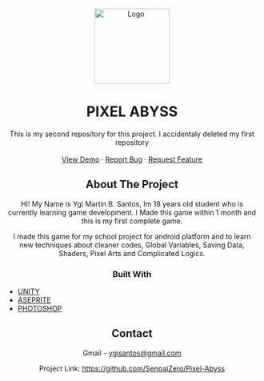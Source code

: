 

<!-- PROJECT LOGO -->
<br />
<p align="center">
  <a href="https://github.com/SenpaiZero/Pixel-Abyss">
    <img src="https://i.imgur.com/ybg5Eax.png" alt="Logo" width="150" height="150">
  </a>

  <h1 align="center">PIXEL ABYSS</h3>

  <p align="center">
    This is my second repository for this project. I accidentaly deleted my first repository
    <br />
    <br />
    <a href="https://github.com/SenpaiZero/Pixel-Abyss">View Demo</a>
    ·
    <a href="https://github.com/SenpaiZero/Pixel-Abyss/issues">Report Bug</a>
    ·
    <a href="https://github.com/SenpaiZero/Pixel-Abyss/issues">Request Feature</a>
  </p>
</p>






<!-- ABOUT THE PROJECT -->
<p>
<center>
<h2>
About The Project
</h2>
HI! My Name is Ygi Martin B. Santos, Im 18 years old student who is currently
learning game development. I Made this game within 1 month and this is my first complete game.

I made this game for my school project for android platform and to learn new 
techniques about cleaner codes, Global Variables, Saving Data, Shaders, Pixel Arts and Complicated Logics.


### Built With
<ul style="text-align: left;">
<li><a href="https://unity.com/">UNITY</a></li>
<li><a href="https://www.aseprite.org">ASEPRITE</a></li>
<li><a href="https://www.photoshop.com/en">PHOTOSHOP</a></li>
</ul>






<!-- CONTACT -->
## Contact

Gmail - ygisantos@gmail.com

Project Link: https://github.com/SenpaiZero/Pixel-Abyss


